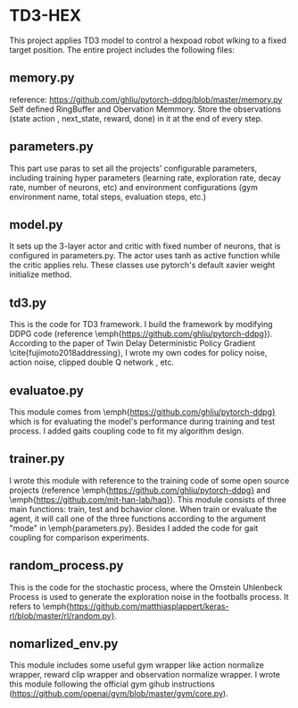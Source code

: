 # TD3-HEX
This project applies TD3 model to control a hexpoad robot wlking to a fixed target position. The entire project includes the following files:

## memory.py
reference: https://github.com/ghliu/pytorch-ddpg/blob/master/memory.py  
Self defined RingBuffer and Obervation Memmory. Store the observations (state action , next_state, reward, done) in it at the end of every step.

## parameters.py  
This part use paras to set all the projects' configurable parameters, including training hyper parameters (learning rate, exploration rate, decay rate, number of neurons, etc) and environment configurations (gym environment name, total steps, evaluation steps, etc.)

## model.py  
It sets up the 3-layer actor and critic with fixed number of neurons, that is configured in parameters.py. The actor uses tanh as active function while the critic applies relu. These classes use pytorch's default xavier weight initialize method. 

## td3.py  
This is the code for TD3 framework. I build the framework by modifying DDPG code (reference \emph{https://github.com/ghliu/pytorch-ddpg}). According to the paper of Twin Delay Deterministic Policy Gradient \cite{fujimoto2018addressing}, I wrote my own codes for policy noise, action noise, clipped double Q network , etc.

## evaluatoe.py  
This module comes from \emph{https://github.com/ghliu/pytorch-ddpg} which is for evaluating the model's performance during training and test process. I added gaits coupling code to fit my algorithm design.

## trainer.py  
I wrote this module with reference to the training code of some open source projects (reference \emph{https://github.com/ghliu/pytorch-ddpg} and \emph{https://github.com/mit-han-lab/haq}). This module consists of three main functions: train, test and bchavior clone. When train or evaluate the agent, it will call one of the three functions according to the argument "mode" in \emph{parameters.py}. Besides I added the code for gait coupling for comparison experiments.

## random_process.py
This is the code for the stochastic process, where the Ornstein Uhlenbeck Process is used to generate the exploration noise in the footballs process. It refers to \emph{https://github.com/matthiasplappert/keras-rl/blob/master/rl/random.py}.

## nomarlized_env.py
This module includes some useful gym wrapper like action normalize wrapper, reward clip wrapper and observation normalize wrapper. I wrote this module following the official gym gihub instructions (https://github.com/openai/gym/blob/master/gym/core.py).
